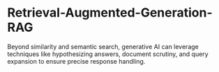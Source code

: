 # Retrieval-Augmented-Generation-RAG
Beyond similarity and semantic search, generative AI can leverage techniques like hypothesizing answers, document scrutiny, and query expansion to ensure precise response handling.

